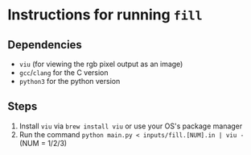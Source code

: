 # Instructions for running `fill`

## Dependencies
- `viu` (for viewing the rgb pixel output as an image)
- `gcc`/`clang` for the C version
- `python3` for the python version

## Steps
1. Install `viu` via `brew install viu` or use your OS's package manager
2. Run the command `python main.py < inputs/fill.[NUM].in | viu -` (NUM = 1/2/3)
